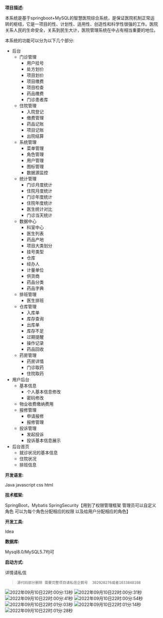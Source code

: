 **项目描述:**

本系统是基于springboot+MySQL的智慧医院综合系统，是保证医院机制正常运转的枢纽，它是一项目的性、计划性、适用性、创造性和科学性很强的工作。医院关系人民的生命安全，关系到民生大计，医院管理系统在中占有相当重要的地位。

本系统的功能可以分为以下几个部分:

- 后台
  - 门诊管理
    - 用户挂号
    - 处方划价
    - 项目划价
    - 项目缴费
    - 项目检查
    - 药品缴费
    - 门诊患者库
  - 住院管理
    - 入院登记
    - 缴费管理
    - 药品记账
    - 项目记账
    - 出院结算
  - 系统管理
    - 菜单管理
    - 角色管理
    - 用户管理
    - 图标管理
    - 数据源监控
  - 统计管理
    - 门诊月度统计
    - 住院月度统计
    - 门诊年度统计
    - 住院年度统计
    - 医生统计对比
    - 门诊当天统计
  - 数据中心
    - 科室中心
    - 医生列表
    - 药品产地
    - 项目大类划分
    - 挂号类型
    - 仓库
    - 经办人
    - 计量单位
    - 供货商
    - 药品分类
    - 药品字典
  - 排班管理
    - 医生排班
  - 仓库管理
    - 入库单
    - 库存查询
    - 出库单
    - 库存不足
    - 过期提醒
    - 操作记录
    - 药品回收
  - 药房管理
    - 药房详情
    - 门诊取药
    - 住院取药
- 用户后台
  - 基本信息	
    - 个人基本信息修改
    - 密码修改
  - 物业收费缴纳费用
  - 报修管理
    - 申请报修
    - 报修管理
  - 投诉管理
    - 发起投诉
    - 投诉基本信息展示
- 后台首页
  - 就诊状况的基本信息
  - 住院状况
  - 排班信息

**开发语言:**

Java javascript css html

**技术框架:**

SpringBoot，Mybatis   SpringSecurity【用到了权限管理框架 管理员可以自定义角色 可以为每个角色分配相应的权限 以及给用户分配相应的角色】

**开发工具:**

Idea

**数据库:**

Mysql8.0/MySQL5.7均可

**启动方式:**

详情请私信



>`源代码部分删除 需要完整项目请私信企鹅号  302920276或者1033848108 `

![2022年09月10日22时:00分:13秒](https://cyymacbookpro.oss-cn-shanghai.aliyuncs.com/Macbookpro/2022年09月10日22时:00分:13秒)
![2022年09月10日22时:00分:31秒](https://cyymacbookpro.oss-cn-shanghai.aliyuncs.com/Macbookpro/2022年09月10日22时:00分:31秒)
![2022年09月10日22时:00分:41秒](https://cyymacbookpro.oss-cn-shanghai.aliyuncs.com/Macbookpro/2022年09月10日22时:00分:41秒)
![2022年09月10日22时:00分:54秒](https://cyymacbookpro.oss-cn-shanghai.aliyuncs.com/Macbookpro/2022年09月10日22时:00分:54秒)
![2022年09月10日22时:01分:03秒](https://cyymacbookpro.oss-cn-shanghai.aliyuncs.com/Macbookpro/2022年09月10日22时:01分:03秒)
![2022年09月10日22时:01分:14秒](https://cyymacbookpro.oss-cn-shanghai.aliyuncs.com/Macbookpro/2022年09月10日22时:01分:14秒)
![2022年09月10日22时:01分:28秒](https://cyymacbookpro.oss-cn-shanghai.aliyuncs.com/Macbookpro/2022年09月10日22时:01分:28秒)